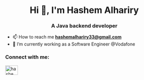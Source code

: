 <h1 align="center">Hi 👋, I'm Hashem Alhariry</h1>
<h3 align="center">A Java backend developer</h3>

- 📫 How to reach me **hashemalhariry33@gmail.com**
- 🌱 I’m currently working as a Software Engineer @Vodafone

<h3 align="left">Connect with me:</h3>
<p align="left">
<a href="https://www.linkedin.com/in/hashem-alhariry/" target="blank"><img align="center" src="https://raw.githubusercontent.com/rahuldkjain/github-profile-readme-generator/master/src/images/icons/Social/linked-in-alt.svg" alt="hashem alhariry" height="30" width="40" /></a>
</p>

 


<!--
<p><img align="center" src="https://github-readme-stats.vercel.app/api?username=hashemalhariry&show_icons=true&locale=en" alt="hashemalhariry" /></p>
<br>
<p><img align="center" src="https://github-readme-streak-stats.herokuapp.com/?user=hashemalhariry&" alt="hashemalhariry" /></p>
-->
